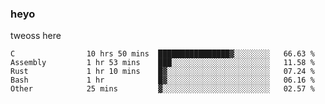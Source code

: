 ### heyo
tweoss here

<!--START_SECTION:waka-->

```text
C                10 hrs 50 mins  ████████████████▓░░░░░░░░   66.63 %
Assembly         1 hr 53 mins    ███░░░░░░░░░░░░░░░░░░░░░░   11.58 %
Rust             1 hr 10 mins    █▓░░░░░░░░░░░░░░░░░░░░░░░   07.24 %
Bash             1 hr            █▓░░░░░░░░░░░░░░░░░░░░░░░   06.16 %
Other            25 mins         ▓░░░░░░░░░░░░░░░░░░░░░░░░   02.57 %
```

<!--END_SECTION:waka-->

<!--
**Tweoss/tweoss** is a ✨ _special_ ✨ repository because its `README.md` (this file) appears on your GitHub profile.

Here are some ideas to get you started:

- 🔭 I’m currently working on ...
- 🌱 I’m currently learning ...
- 👯 I’m looking to collaborate on ...
- 🤔 I’m looking for help with ...
- 💬 Ask me about ...
- 📫 How to reach me: ...
- 😄 Pronouns: ...
- ⚡ Fun fact: ...
-->
